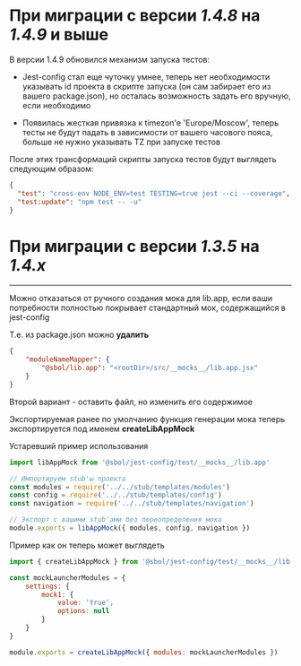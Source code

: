 # При миграции с версии **_1.4.8_** на **_1.4.9_** и выше

В версии 1.4.9 обновился механизм запуска тестов:

- Jest-config стал еще чуточку умнее, теперь нет необходимости указывать id проекта в скрипте запуска
(он сам забирает его из вашего package.json), но осталась возможность задать его вручную, если необходимо

- Появилась жесткая привязка к timezon'e 'Europe/Moscow', теперь тесты не будут падать в зависимости от
вашего часового пояса, больше не нужно указывать TZ при запуске тестов

После этих трансформаций скрипты запуска тестов будут выглядеть следующим образом:

```json
{
  "test": "cross-env NODE_ENV=test TESTING=true jest --ci --coverage",
  "test:update": "npm test -- -u"
}
```

# При миграции с версии **_1.3.5_** на **_1.4.x_**

---

Можно отказаться от ручного создания мока для lib.app, если ваши потребности полностью покрывает стандартный мок, содержащийся в jest-config

Т.е. из package.json можно **удалить**

```json
{
    "moduleNameMapper": {
        "@sbol/lib.app": "<rootDir>/src/__mocks__/lib.app.jsx"
    }
}
```

Второй вариант - оставить файл, но изменить его содержимое

Экспортируемая ранее по умолчанию функция генерации мока теперь экспортируется под именем **createLibAppMock**

Устаревший пример использования

```javascript
import libAppMock from '@sbol/jest-config/test/__mocks__/lib.app'

// Импортируем stub'ы проекта
const modules = require('../../stub/templates/modules')
const config = require('../../stub/templates/config')
const navigation = require('../../stub/templates/navigation')

// Экспорт с вашими stub'ами без переопределения мока
module.exports = libAppMock({ modules, config, navigation })

```

Пример как он теперь может выглядеть

```javascript
import { createLibAppMock } from '@sbol/jest-config/test/__mocks__/lib.app'

const mockLauncherModules = {
    settings: {
        mock1: {
            value: 'true',
            options: null
        }
    }
}

module.exports = createLibAppMock({ modules: mockLauncherModules })
```
